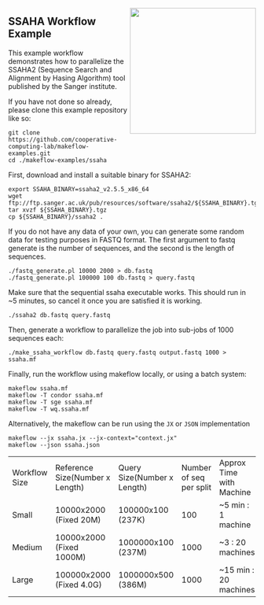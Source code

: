 <img align=right src=ssaha.png width=256></img>

SSAHA Workflow Example
----------------------

This example workflow demonstrates how to parallelize the
SSAHA2 (Sequence Search and Alignment by Hasing Algorithm)
tool published by the Sanger institute.

If you have not done so already, please clone this example repository like so:
```
git clone https://github.com/cooperative-computing-lab/makeflow-examples.git
cd ./makeflow-examples/ssaha
```

First, download and install a suitable binary for SSAHA2:

```
export SSAHA_BINARY=ssaha2_v2.5.5_x86_64
wget ftp://ftp.sanger.ac.uk/pub/resources/software/ssaha2/${SSAHA_BINARY}.tgz
tar xvzf ${SSAHA_BINARY}.tgz
cp ${SSAHA_BINARY}/ssaha2 .
```

If you do not have any data of your own, you can generate some random
data for testing purposes in FASTQ format.  The first argument to
fastq generate is the number of sequences, and the second is the
length of sequences.

```
./fastq_generate.pl 10000 2000 > db.fastq
./fastq_generate.pl 100000 100 db.fastq > query.fastq
```

Make sure that the sequential ssaha executable works.
This should run in ~5 minutes, so cancel it once you are
satisfied it is working.

```
./ssaha2 db.fastq query.fastq
```

Then, generate a workflow to parallelize the job into
sub-jobs of 1000 sequences each:

```
./make_ssaha_workflow db.fastq query.fastq output.fastq 1000 > ssaha.mf
```

Finally, run the workflow using makeflow locally, or using
a batch system:

```
makeflow ssaha.mf
makeflow -T condor ssaha.mf
makeflow -T sge ssaha.mf
makeflow -T wq.ssaha.mf
```
Alternatively, the makeflow can be run using the `JX` or `JSON` implementation
```
makeflow --jx ssaha.jx --jx-context="context.jx"
makeflow --json ssaha.json
```

<table cellpadding=20>
<tr><td>Workflow Size<td>Reference Size(Number x Length)<td>Query Size(Number x Length)<td>Number of seq per split<td> Approx Time with Machine
<tr><td>Small<td>10000x2000 (Fixed 20M)<td>100000x100 (237K)<td>100 <td> ~5 min : 1 machine
<tr><td>Medium<td>10000x2000 (Fixed 1000M)<td>1000000x100 (237M)<td>1000 <td> ~3 : 20 machines
<tr><td>Large<td>100000x2000 (Fixed 4.0G)<td>1000000x500 (386M)<td>1000 <td> ~15 min : 20 machines
</table>


